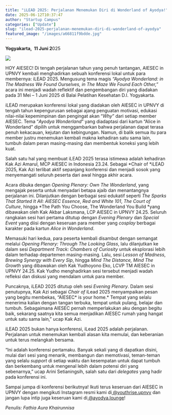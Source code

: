 ```yaml
---
title: "iLEAD 2025: Perjalanan Menemukan Diri di Wonderland of Ayodya!"
date: 2025-06-12T10:37:47
author: "Startup Campus"
categories: ["Update"]
slug: "ilead-2025-perjalanan-menemukan-diri-di-wonderland-of-ayodya"
featured_image: "/images/a66811f9bdde.jpg"
---
```


**Yogyakarta,  11 Juni 2**025

![](https://lh7-rt.googleusercontent.com/docsz/AD_4nXdvAtue8U3-xarDzgz0CukJEoK10v5d-WMjntNws-xqTW-JXE8y4V3W8J5UOGBtRYb_5gQf9jxJ-dXOKF1nJqTk_INXEDQC1U7xjhBba3Lp2x_kEBZSJcPiNT9kGgqZGkXHXs-3flIXEqzhW5gltw?key=4xeZmitHfuvMseC1EyWEug)

HOY AIESEC! Di tengah perjalanan tahun yang penuh tantangan, AIESEC in UPNVY kembali menghadirkan sebuah konferensi lokal untuk para membernya: iLEAD 2025. Mengusung tema magis *“Ayodya Wonderland: in The Madness We Found Ourselves, in The Maze We Found Each Other,”* acara ini menjadi wadah reflektif dan pengembangan diri yang diadakan pada 31 Mei – 1 Juni 2025 di Balai Pelatihan Kesehatan D.I. Yogyakarta.

iLEAD merupakan konferensi lokal yang diadakan oleh AIESEC in UPNVY di tengah tahun kepengurusan sebagai ajang penguatan motivasi, edukasi nilai-nilai kepemimpinan dan pengingat akan “*Why*” dari setiap member AIESEC. Tema “*Ayodya Wonderland*” yang diadaptasi dari kartun “Alice in Wonderland” dipilih untuk menggambarkan bahwa perjalanan dapat terasa penuh kekacauan, kejutan dan kebingungan. Namun, di balik semua itu para member justru menemukan kembali makna kehadiran satu sama lain, tumbuh dalam peran masing-masing dan membentuk koneksi yang lebih kuat.

Salah satu hal yang membuat iLEAD 2025 terasa istimewa adalah kehadiran Kak Azi Amarul, MCP AIESEC in Indonesia 23.24. Sebagai *Chair of *iLEAD 2025, Kak Azi terlibat aktif sepanjang konferensi dan menjadi sosok yang menyemangati seluruh peserta dari awal hingga akhir acara.

Acara dibuka dengan *Opening Plenary: Own The Wonderland*, yang mengajak peserta untuk menyadari betapa ajaib dan menantangnya perjalanan ini. Dilanjutkan dengan berbagai sesi edukatif seperti *The Sparks That Started It All: AIESEC Essence*, *Red and White 101*, *The Court of Culture*, hingga *The Path You Choose, The Wonderland You Build *yang dibawakan oleh Kak Akbar Laksmana, LCP AIESEC in UPNVY 24.25. Seluruh rangkaian sesi hari pertama ditutup dengan *Evening Plenary* dan *Special Event* yang diisi dengan keseruan para member yang *cosplay* berbagai karakter pada kartun *Alice in Wonderland*.

Memasuki hari kedua, para peserta kembali disambut dengan semangat melalui *Opening Plenary: Through The Looking Glass*, lalu dilanjutkan ke dalam sesi *Department Track: Chambers of Curiosity* untuk eksplorasi lebih dalam terhadap departemen masing-masing. Lalu, sesi *Lesson of Madness*, *Brewing Synergy with Every Sip*, hingga *Mind The Distance, Mind The Growth* yang dibawakan oleh Kak Yudhoyono Eko, LCVP TM AIESEC in UPNVY 24.25. Kak Yudho menghadirkan sesi tersebut menjadi wadah refleksi dan diskusi yang mendalam untuk para member.

Puncaknya, iLEAD 2025 ditutup oleh sesi *Evening Plenary*. Dalam sesi penutupnya, Kak Azi sebagai *Chair of* iLead 2025 menyampaikan pesan yang begitu membekas, “AIESEC* is your home.* Tempat yang selalu menerima kalian dengan tangan terbuka, tempat untuk pulang, belajar dan tumbuh. Sebagaimana AIESEC pernah memperlakukan aku dengan begitu baik, sekarang saatnya kita semua menjadikan AIESEC rumah yang hangat untuk satu sama lain,” ucap Kak Azi.

iLEAD 2025 bukan hanya konferensi, iLead 2025 adalah perjalanan. Perjalanan untuk menemukan kembali alasan kita memulai, dan keberanian untuk terus melangkah bersama.

“Ini adalah konferensi pertamaku. Banyak sekali yang di dapatkan disini, mulai dari sesi yang menarik, membangun dan memotivasi, teman-teman yang selalu *support* di setiap waktu dan kesempatan untuk dapat tumbuh dan berkembang untuk mengenal lebih dalam potensi diri yang sebenarnya,” ucap Arini Setianingsih, salah satu dari *delegates* yang hadir pada konferensi ini. 

Sampai jumpa di konferensi berikutnya! Ikuti terus keseruan dari AIESEC in UPNVY dengan mengikuti Instagram resmi kami di[ @youthrise.upnvy](https://www.instagram.com/youthrise.upnvy) dan jangan lupa intip juga keseruan kami di[ @ayodya.lounge](https://www.instagram.com/ayodya.lounge)! 

*Penulis: Fathia Aura Khairunnisa*
